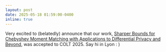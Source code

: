 ```yaml
---
layout: post
date: 2025-05-18 01:59:00-0400
inline: true
---
```


Very excited to (belatedly) announce that our work, [Sharper Bounds for Chebyshev Moment Matching with Applications to Differential Privacy and Beyond](https://arxiv.org/pdf/2408.12385), was accepted to COLT 2025. Say hi in Lyon : )
